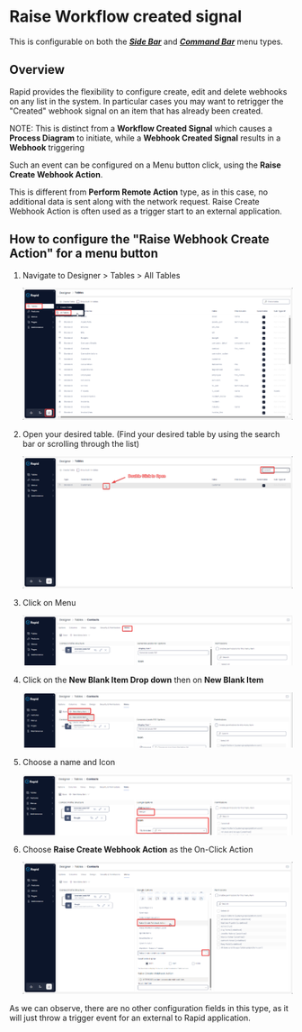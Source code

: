 # Raise Workflow created signal

This is configurable on both the ***[Side Bar](/docs/Rapid/3-User%20Manual/glossary/glossary.md#sidebar)*** and ***[Command Bar](/docs/Rapid/3-User%20Manual/glossary/glossary.md#command-bar)*** menu types.

## Overview

Rapid provides the flexibility to configure create, edit and delete webhooks on any list in the system. In particular cases you may want to retrigger the "Created" webhook signal on an item that has already been created.

NOTE: This is distinct from a **Workflow Created Signal** which causes a **Process Diagram** to initiate, while a **Webhook Created Signal** results in a **Webhook** triggering

Such an event can be configured on a Menu button click, using the **Raise Create Webhook Action**.

This is different from **Perform Remote Action** type, as in this case, no additional data is sent along with the network request. Raise Create Webhook Action is often used as a trigger start to an external application.

## How to configure the "Raise Webhook Create Action" for a menu button

1. Navigate to Designer &gt; Tables &gt; All Tables  

    ![Navigate to Tables](<../../../Navigate to Tables.png>)
2. Open your desired table. (Find your desired table by using the search bar or scrolling through the list)  

    ![Open your table](<../../../Open Table.png>)
3. Click on Menu  

    ![Open the Tables menu](<../../Navigate to Table Menus.png>)
4. Click on the **New Blank Item Drop down** then on **New Blank Item** 

    ![Create new menu item](<../Create new menu item.png>)
5. Choose a name and Icon  

    ![Set menu icon and title](<../Set menu title and icon.png>)
6. Choose **Raise Create Webhook Action** as the On-Click Action  

    ![Set on click action](<Set raise workflow action.png>)

As we can observe, there are no other configuration fields in this type, as it will just throw a trigger event for an external to Rapid application.
